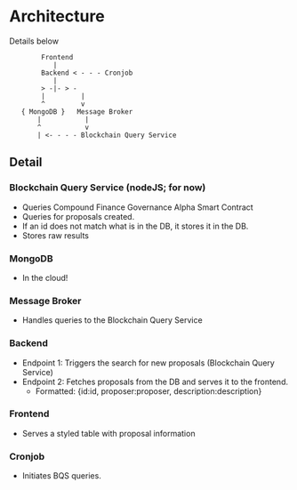# Architecture
Details below

```
        Frontend
           |
        Backend < - - - Cronjob
           |
        > -|- > -
        |         |
        ^         v   
   { MongoDB }   Message Broker
       |           | 
       ^           v
       | <- - - - Blockchain Query Service  

```
## Detail
### Blockchain Query Service (nodeJS; for now)
- Queries Compound Finance Governance Alpha Smart Contract
- Queries for proposals created.
- If an id does not match what is in the DB, it stores it in the DB.
- Stores raw results 
### MongoDB
- In the cloud!
### Message Broker
- Handles queries to the Blockchain Query Service
### Backend
- Endpoint 1: Triggers the search for new proposals (Blockchain Query Service)
- Endpoint 2: Fetches proposals from the DB and serves it to the frontend.  
    - Formatted: {id:id, proposer:proposer, description:description} 
### Frontend
- Serves a styled table with proposal information
### Cronjob
- Initiates BQS queries.
